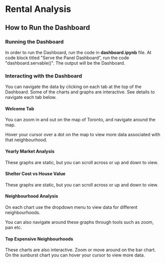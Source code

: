 # Rental Analysis

## How to Run the Dashboard
### Running the Dashboard
In order to run the Dashboard, run the code in **dashboard.ipynb** file.
At code block titled "Serve the Panel Dashboard", run the code "dashboard.servable()".
The output will be the Dashboard.

### Interacting with the Dashboard
You can navigate the data by clicking on each tab at the top of the Dashboard.
Some of the charts and graphs are interactive. See details to navigate each tab below.

#### Welcome Tab
You can zoom in and out on the map of Toronto, and navigate around the map.

Hover your cursor over a dot on the map to view more data associated with that neighbourhood.

#### Yearly Market Analysis
These graphs are static, but you can scroll across or up and down to view.

#### Shelter Cost vs House Value
These graphs are static, but you can scroll across or up and down to view.

#### Neighbourhood Analysis
On each chart use the dropdown menu to view data for different neighbourhoods.

You can also navigate around these graphs through tools such as zoom, pan etc.

#### Top Expensive Neighbourhoods
These charts are also interactive. Zoom or move around on the bar chart. 
On the sunburst chart you can hover your cursor to view more data.
